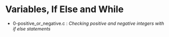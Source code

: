 # Variables, If Else and While

- 0-positive_or_negative.c : *Checking positive and negative integers with if else statements* 
